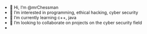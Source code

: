 - 👋 Hi, I’m @mrChessman
- 👀 I’m interested in programming, ethical hacking, cyber security
- 🌱 I’m currently learning c++, java
- 💞️ I’m looking to collaborate on projects on the cyber security field
-

<!---
mrChessman/mrChessman is a ✨ special ✨ repository because its `README.md` (this file) appears on your GitHub profile.
You can click the Preview link to take a look at your changes.
--->

